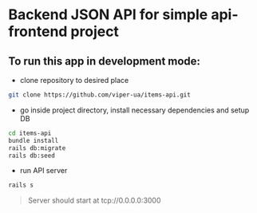 # Backend JSON API for simple api-frontend project

## To run this app in development mode:
- clone repository to desired place
```bash
git clone https://github.com/viper-ua/items-api.git
```
- go inside project directory, install necessary dependencies and setup DB
```bash
cd items-api
bundle install
rails db:migrate
rails db:seed
```
- run API server
```bash
rails s
```
>Server should start at tcp://0.0.0.0:3000
